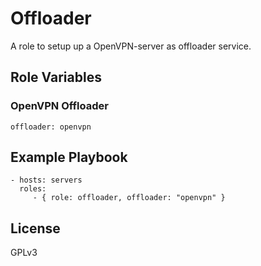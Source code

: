 Offloader
============

A role to setup up a OpenVPN-server as offloader service.


Role Variables
--------------

### OpenVPN Offloader

    offloader: openvpn


Example Playbook
----------------

    - hosts: servers
      roles:
         - { role: offloader, offloader: "openvpn" }

License
-------

GPLv3
